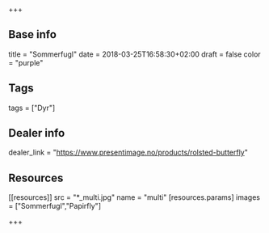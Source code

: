 +++

## Base info
title = "Sommerfugl"
date = 2018-03-25T16:58:30+02:00
draft = false
color = "purple"

## Tags
tags = ["Dyr"]

## Dealer info
dealer_link = "https://www.presentimage.no/products/rolsted-butterfly"

## Resources
[[resources]]
  src = "*_multi.jpg"
  name = "multi"
 [resources.params]
    images = ["Sommerfugl","Papirfly"]

+++


